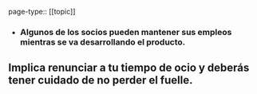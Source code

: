 page-type:: [[topic]]
- ### Algunos de los socios pueden mantener sus empleos mientras se va desarrollando el producto.

Implica renunciar a tu tiempo de ocio y deberás tener cuidado de no perder el fuelle.
  - 


